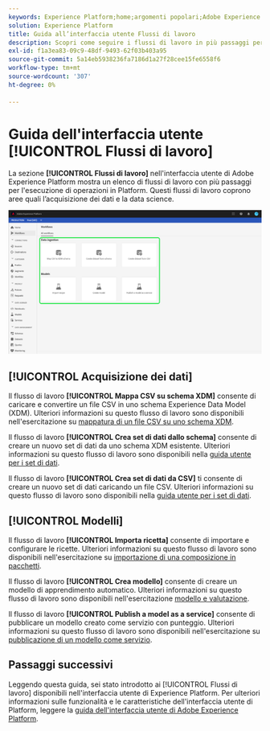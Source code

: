 ```yaml
---
keywords: Experience Platform;home;argomenti popolari;Adobe Experience Platform;guida utente;guida interfaccia utente;workflow guida interfaccia utente;workflow guida utente;workflow guida utente;
solution: Experience Platform
title: Guida all’interfaccia utente Flussi di lavoro
description: Scopri come seguire i flussi di lavoro in più passaggi per eseguire operazioni comuni all’interno dell’interfaccia utente di Adobe Experience Platform.
exl-id: f1a3ea83-09c9-48df-9493-62f03b403a95
source-git-commit: 5a14eb5938236fa7186d1a27f28cee15fe6558f6
workflow-type: tm+mt
source-wordcount: '307'
ht-degree: 0%

---
```


# Guida dell&#39;interfaccia utente [!UICONTROL Flussi di lavoro]

La sezione **[!UICONTROL Flussi di lavoro]** nell&#39;interfaccia utente di Adobe Experience Platform mostra un elenco di flussi di lavoro con più passaggi per l&#39;esecuzione di operazioni in Platform. Questi flussi di lavoro coprono aree quali l’acquisizione dei dati e la data science.

![flussi di lavoro](./images/workflows/workflows.png)

## [!UICONTROL Acquisizione dei dati]

Il flusso di lavoro **[!UICONTROL Mappa CSV su schema XDM]** consente di caricare e convertire un file CSV in uno schema Experience Data Model (XDM). Ulteriori informazioni su questo flusso di lavoro sono disponibili nell&#39;esercitazione su [mappatura di un file CSV su uno schema XDM](../ingestion/tutorials/map-csv/overview.md).

Il flusso di lavoro **[!UICONTROL Crea set di dati dallo schema]** consente di creare un nuovo set di dati da uno schema XDM esistente. Ulteriori informazioni su questo flusso di lavoro sono disponibili nella [guida utente per i set di dati](../catalog/datasets/user-guide.md#schema).

Il flusso di lavoro **[!UICONTROL Crea set di dati da CSV]** ti consente di creare un nuovo set di dati caricando un file CSV. Ulteriori informazioni su questo flusso di lavoro sono disponibili nella [guida utente per i set di dati](../catalog/datasets/user-guide.md#csv).

## [!UICONTROL Modelli]

Il flusso di lavoro **[!UICONTROL Importa ricetta]** consente di importare e configurare le ricette. Ulteriori informazioni su questo flusso di lavoro sono disponibili nell&#39;esercitazione su [importazione di una composizione in pacchetti](../data-science-workspace/models-recipes/import-packaged-recipe-ui.md).

Il flusso di lavoro **[!UICONTROL Crea modello]** consente di creare un modello di apprendimento automatico. Ulteriori informazioni su questo flusso di lavoro sono disponibili nell&#39;esercitazione [modello e valutazione](../data-science-workspace/models-recipes/train-evaluate-model-ui.md).

Il flusso di lavoro **[!UICONTROL Publish a model as a service]** consente di pubblicare un modello creato come servizio con punteggio. Ulteriori informazioni su questo flusso di lavoro sono disponibili nell&#39;esercitazione su [pubblicazione di un modello come servizio](../data-science-workspace/models-recipes/publish-model-service-ui.md).

## Passaggi successivi

Leggendo questa guida, sei stato introdotto ai [!UICONTROL Flussi di lavoro] disponibili nell&#39;interfaccia utente di Experience Platform. Per ulteriori informazioni sulle funzionalità e le caratteristiche dell&#39;interfaccia utente di Platform, leggere la [guida dell&#39;interfaccia utente di Adobe Experience Platform](ui-guide.md).
